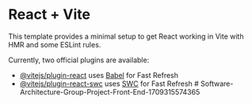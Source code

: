 # React + Vite

This template provides a minimal setup to get React working in Vite with HMR and some ESLint rules.

Currently, two official plugins are available:

- [@vitejs/plugin-react](https://github.com/vitejs/vite-plugin-react/blob/main/packages/plugin-react/README.md) uses [Babel](https://babeljs.io/) for Fast Refresh
- [@vitejs/plugin-react-swc](https://github.com/vitejs/vite-plugin-react-swc) uses [SWC](https://swc.rs/) for Fast Refresh
#   S o f t w a r e - A r c h i t e c t u r e - G r o u p - P r o j e c t - F r o n t - E n d - 1 7 0 9 3 1 5 5 7 4 3 6 5  
 